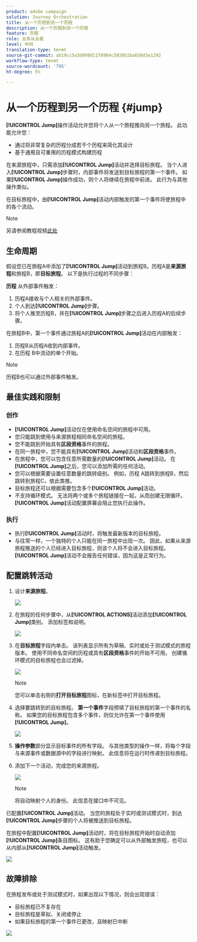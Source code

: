 ```yaml
---
product: adobe campaign
solution: Journey Orchestration
title: 从一个历程到另一个历程
description: 从一个历程到另一个历程
feature: 历程
role: 业务从业者
level: 中间
translation-type: tm+mt
source-git-commit: ab19cc5a3d998d1178984c5028b1ba650d3e1292
workflow-type: tm+mt
source-wordcount: '795'
ht-degree: 5%

---
```



# 从一个历程到另一个历程 {#jump}

**[!UICONTROL Jump]**&#x200B;操作活动允许您将个人从一个旅程推向另一个旅程。 此功能允许您：

* 通过将非常复杂的历程分成若干个历程来简化其设计
* 基于通用且可重用的历程模式构建历程

在来源旅程中，只需添加&#x200B;**[!UICONTROL Jump]**&#x200B;活动并选择目标旅程。 当个人进入&#x200B;**[!UICONTROL Jump]**&#x200B;步骤时，内部事件将发送到目标旅程的第一个事件。 如果&#x200B;**[!UICONTROL Jump]**&#x200B;操作成功，则个人将继续在旅程中前进。 此行为与其他操作类似。

在目标旅程中，由&#x200B;**[!UICONTROL Jump]**&#x200B;活动内部触发的第一个事件将使旅程中的各个流动。

>[!NOTE]
>
>另请参阅教程视频[此处](https://experienceleague.adobe.com/docs/journey-orchestration-learn/tutorials/building-a-journey/jumping-to-another-journey.html)

## 生命周期

假设您已在旅程A中添加了&#x200B;**[!UICONTROL Jump]**&#x200B;活动到旅程B。历程A是&#x200B;**来源旅程**&#x200B;和旅程B，即&#x200B;**目标旅程**。
以下是执行过程的不同步骤：

**历程** 从外部事件触发：

1. 历程A接收与个人相关的外部事件。
1. 个人到达&#x200B;**[!UICONTROL Jump]**&#x200B;步骤。
1. 将个人推至历程B，并在&#x200B;**[!UICONTROL Jump]**&#x200B;步骤之后进入历程A的后续步骤。

在旅程B中，第一个事件通过旅程A的&#x200B;**[!UICONTROL Jump]**&#x200B;活动在内部触发：

1. 历程B从历程A收到内部事件。
1. 在历程 B中流动的单个开始。

>[!NOTE]
>
>历程B也可以通过外部事件触发。

## 最佳实践和限制

### 创作

* **[!UICONTROL Jump]**&#x200B;活动仅在使用命名空间的旅程中可用。
* 您只能跳到使用与来源旅程相同命名空间的旅程。
* 您不能跳到开始具有&#x200B;**区段资格**&#x200B;事件的旅程。
* 在同一旅程中，您不能具有&#x200B;**[!UICONTROL Jump]**&#x200B;活动和&#x200B;**区段资格**&#x200B;事件。
* 在旅程中，您可以包含任意所需数量的&#x200B;**[!UICONTROL Jump]**&#x200B;活动。 在&#x200B;**[!UICONTROL Jump]**&#x200B;之后，您可以添加所需的任何活动。
* 您可以根据需要设置任意数量的跳转级别。 例如，历程 A跳转到旅程B，然后跳转到旅程C，依此类推。
* 目标旅程还可以根据需要包含多个&#x200B;**[!UICONTROL Jump]**&#x200B;活动。
* 不支持循环模式。 无法将两个或多个旅程链接在一起，从而创建无限循环。 **[!UICONTROL Jump]**&#x200B;活动配置屏幕会阻止您执行此操作。

### 执行

* 执行&#x200B;**[!UICONTROL Jump]**&#x200B;活动时，将触发最新版本的目标旅程。
* 与往常一样，一个独特的个人只能在同一旅程中出现一次。 因此，如果从来源旅程推送的个人已经进入目标旅程，则该个人将不会进入目标旅程。 **[!UICONTROL Jump]**&#x200B;活动不会报告任何错误，因为这是正常行为。

## 配置跳转活动

1. 设计&#x200B;**来源旅程**。

   ![](../assets/jump1.png)

1. 在旅程的任何步骤中，从&#x200B;**[!UICONTROL ACTIONS]**&#x200B;活动添加&#x200B;**[!UICONTROL Jump]**&#x200B;类别。 添加标签和说明。

   ![](../assets/jump2.png)

1. 在&#x200B;**目标旅程**字段内单击。
该列表显示所有为草稿、实时或处于测试模式的旅程版本。 使用不同命名空间的历程或具有**区段资格**&#x200B;事件的开始不可用。 创建循环模式的目标旅程也会过滤掉。

   ![](../assets/jump3.png)

   >[!NOTE]
   >
   >您可以单击右侧的&#x200B;**打开目标旅程**&#x200B;图标，在新标签中打开目标旅程。

1. 选择要跳转到的目标旅程。
**第一个事件**&#x200B;字段预填了目标旅程的第一个事件的名称。 如果您的目标旅程包含多个事件，则仅允许在第一个事件使用&#x200B;**[!UICONTROL Jump]**。

   ![](../assets/jump4.png)

1. **操作参数**&#x200B;部分显示目标事件的所有字段。 与其他类型的操作一样，将每个字段与来源事件或数据源中的字段进行映射。 此信息将在运行时传递到目标旅程。
1. 添加下一个活动，完成您的来源旅程。

   ![](../assets/jump5.png)


   >[!NOTE]
   >
   >将自动映射个人的身份。 此信息在接口中不可见。

已配置&#x200B;**[!UICONTROL Jump]**&#x200B;活动。 当您的旅程处于实时或测试模式时，到达&#x200B;**[!UICONTROL Jump]**&#x200B;步骤的个人将被推送到目标旅程。

在旅程中配置&#x200B;**[!UICONTROL Jump]**&#x200B;活动时，将在目标旅程开始时自动添加&#x200B;**[!UICONTROL Jump]**&#x200B;条目图标。 这有助于您确定可以从外部触发旅程，也可以从内部从&#x200B;**[!UICONTROL Jump]**&#x200B;活动触发。

![](../assets/jump7.png)

## 故障排除

在旅程发布或处于测试模式时，如果出现以下情况，则会出现错误：
* 目标旅程已不复存在
* 目标旅程是草拟、关闭或停止
* 如果目标旅程的第一个事件已更改，且映射已中断

![](../assets/jump6.png)
